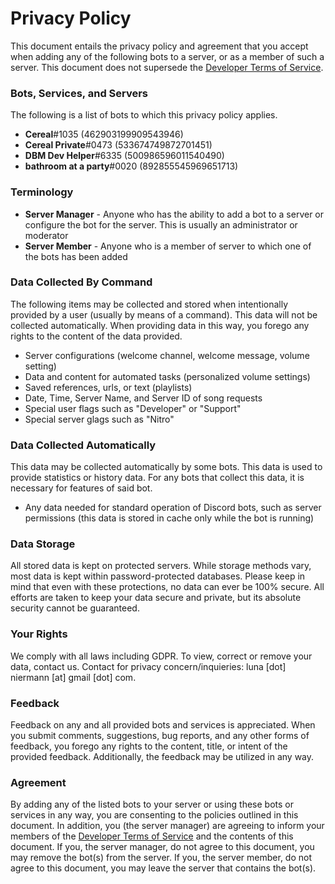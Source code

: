 # Privacy Policy

This document entails the privacy policy and agreement that you accept when adding any of the following bots to a server, or as a member of such a server. This document does not supersede the [Developer Terms of Service](https://discord.com/developers/docs/legal).


### Bots, Services, and Servers
The following is a list of bots to which this privacy policy applies.
* **Cereal**#1035 (462903199909543946)
* **Cereal Private**#0473 (533674749872701451)
* **DBM Dev Helper**#6335 (500986596011540490)
* **bathroom at a party**#0020 (892855545969651713)


### Terminology
* **Server Manager** - Anyone who has the ability to add a bot to a server or configure the bot for the server. This is usually an administrator or moderator
* **Server Member** - Anyone who is a member of server to which one of the bots has been added



### Data Collected By Command
The following items may be collected and stored when intentionally provided by a user (usually by means of a command). This data will not be collected automatically. When providing data in this way, you forego any rights to the content of the data provided.
* Server configurations (welcome channel, welcome message, volume setting)
* Data and content for automated tasks (personalized volume settings)
* Saved references, urls, or text (playlists)
* Date, Time, Server Name, and Server ID of song requests
* Special user flags such as "Developer" or "Support"
* Special server glags such as "Nitro"


### Data Collected Automatically
This data may be collected automatically by some bots. This data is used to provide statistics or history data. For any bots that collect this data, it is necessary for features of said bot.
* Any data needed for standard operation of Discord bots, such as server permissions (this data is stored in cache only while the bot is running)



### Data Storage
All stored data is kept on protected servers. While storage methods vary, most data is kept within password-protected databases. Please keep in mind that even with these protections, no data can ever be 100% secure. All efforts are taken to keep your data secure and private, but its absolute security cannot be guaranteed.


### Your Rights
We comply with all laws including GDPR. To view, correct or remove your data, contact us. Contact for privacy concern/inquieries: luna [dot] niermann [at] gmail [dot] com.


### Feedback
Feedback on any and all provided bots and services is appreciated. When you submit comments, suggestions, bug reports, and any other forms of feedback, you forego any rights to the content, title, or intent of the provided feedback. Additionally, the feedback may be utilized in any way.



### Agreement
By adding any of the listed bots to your server or using these bots or services in any way, you are consenting to the policies outlined in this document. In addition, you (the server manager) are agreeing to inform your members of the [Developer Terms of Service](https://discord.com/developers/docs/legal) and the contents of this document. If you, the server manager, do not agree to this document, you may remove the bot(s) from the server. If you, the server member, do not agree to this document, you may leave the server that contains the bot(s).
